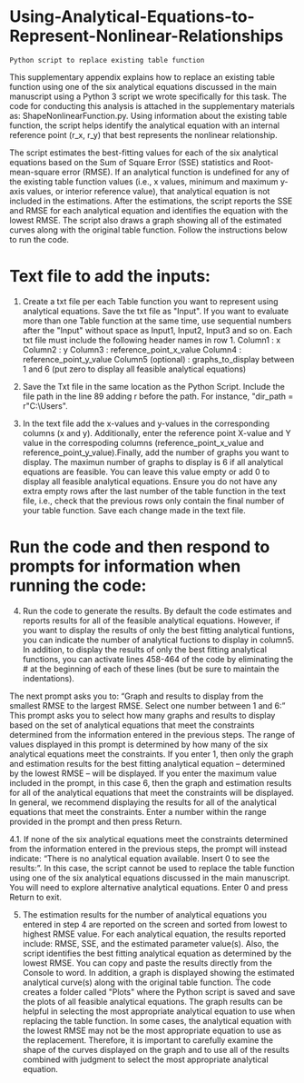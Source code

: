 # Using-Analytical-Equations-to-Represent-Nonlinear-Relationships

	Python script to replace existing table function

This supplementary appendix explains how to replace an existing table function using one of the six analytical equations discussed in the main manuscript using a Python 3 script we wrote specifically for this task. The code for conducting this analysis is attached in the supplementary materials as: ShapeNonlinearFunction.py. Using information about the existing table function, the script helps identify the analytical equation with an internal reference point (r_x, r_y) that best represents the nonlinear relationship.

The script estimates the best-fitting values for each of the six analytical equations based on the Sum of Square Error (SSE) statistics and Root-mean-square error (RMSE). If an analytical function is undefined for any of the existing table function values (i.e., x values, minimum and maximum y-axis values, or interior reference value), that analytical equation is not included in the estimations. After the estimations, the script reports the SSE and RMSE for each analytical equation and identifies the equation with the lowest RMSE. The script also draws a graph showing all of the estimated curves along with the original table function. Follow the instructions below to run the code.

# Text file to add the inputs:
1. Create a txt file per each Table function you want to represent using analytical equations. Save the txt file as "Input". If you want to evaluate more than one Table function at the same time, use sequential numbers after the "Input" without space as Input1, Input2, Input3 and so on. Each txt file must include the following header names in row 1.
	Column1 : x
	Column2 : y
	Column3 : reference_point_x_value
	Column4 : reference_point_y_value
	Column5 (optional) : graphs_to_display between 1 and 6 (put zero to display all feasible analytical equations)
  
2. Save the Txt file in the same location as the Python Script. Include the file path in the line 89 adding r before the path. For instance, "dir_path = r"C:\Users\". 

3. In the text file add the x-values and y-values in the corresponding columns (x and y). Additionally, enter the reference point X-value and Y value in the correspoding columns (reference_point_x_value and reference_point_y_value).Finally, add the number of graphs you want to display. The maximun number of  graphs to display is 6 if all analytical equations are feasible. You can leave this value empty or add 0 to display all feasible analytical equations. Ensure you do not have any extra empty rows after the last number of the table function in the text file, i.e., check that the previous rows only contain the final number of your table function. Save each change made in the text file. 

# Run the code and then respond to prompts for information when running the code:
4. Run the code to generate the results. By default the code estimates and reports results for all of the feasible analytical equations. However, if you want to display the results of only the best fitting analytical funtions, you can indicate the number of analytical fuctions to display in column5. In addition, to display the results of only the best fitting analytical functions, you can activate lines 458-464 of the code by eliminating the # at the beginning of each of these lines (but be sure to maintain the indentations).

  The next prompt asks you to: “Graph and results to display from the smallest RMSE to the largest RMSE. Select one number between 1 and 6:” This prompt asks you to select how many graphs and results to display based on the set of analytical equations that meet the constraints determined from the information entered in the previous steps. The range of values displayed in this prompt is determined by how many of the six analytical equations meet the constraints. If you enter 1, then only the graph and estimation results for the best fitting analytical equation – determined by the lowest RMSE – will be displayed. If you enter the maximum value included in the prompt, in this case 6, then the graph and estimation results for all of the analytical equations that meet the constraints will be displayed. In general, we recommend displaying the results for all of the analytical equations that meet the constraints. Enter a number within the range provided in the prompt and then press Return.

4.1. If none of the six analytical equations meet the constraints determined from the information entered in the previous steps, the prompt will instead indicate:
“There is no analytical equation available. Insert 0 to see the results:”.
In this case, the script cannot be used to replace the table function using one of the six analytical equations discussed in the main manuscript. You will need to explore alternative analytical equations. Enter 0 and press Return to exit.

5. The estimation results for the number of analytical equations you entered in  step 4 are reported on the screen and sorted from lowest to highest RMSE value. For each analytical equation, the results reported include: RMSE, SSE, and the estimated parameter value(s). Also, the script identifies the best fitting analytical equation as determined by the lowest RMSE. You can copy and paste the results directly from the Console to word. 
In addition, a graph is displayed showing the estimated analytical curve(s) along with the original table function. The code creates a folder called "Plots" where the Python script is saved and save the plots of all feasible analytical equations. 
The graph results can be helpful in selecting the most appropriate analytical equation to use when replacing the table function. In some cases, the analytical equation with the lowest RMSE may not be the most appropriate equation to use as the replacement. Therefore, it is important to carefully examine the shape of the curves displayed on the graph and to use all of the results combined with judgment to select the most appropriate analytical equation.
